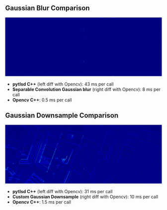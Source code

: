 ## Gaussian Blur Comparison
![Gaussian blur](https://github.com/ibaiGorordo/lsd_modern/blob/main/doc/img/gaussian_blur_diff.png)

- **pytlsd C++** (left diff with Opencv): 43 ms per call
- **Separable Convolution Gaussian blur** (right diff with Opencv): 8 ms per call
- **Opencv C++**: 0.5 ms per call

## Gaussian Downsample Comparison
![Gaussian blur](https://github.com/ibaiGorordo/lsd_modern/blob/main/doc/img/gaussian_blur_resize_diff.png)

- **pytlsd C++** (left diff with Opencv): 31 ms per call
- **Custom Gaussian Downsample** (right diff with Opencv): 10 ms per call
- **Opencv C++**: 1.5 ms per call